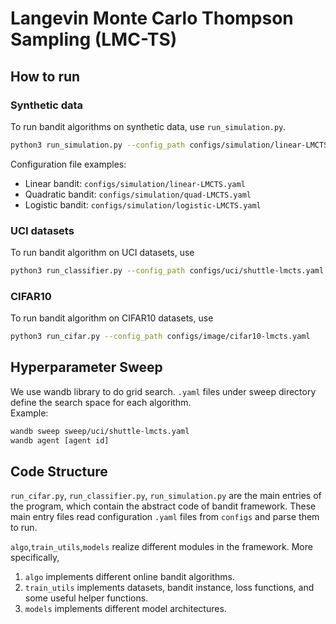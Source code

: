 # Langevin Monte Carlo Thompson Sampling (LMC-TS)


## How to run 
### Synthetic data
To run bandit algorithms on synthetic data, use `run_simulation.py`. 


```bash
python3 run_simulation.py --config_path configs/simulation/linear-LMCTS.yaml --repeat [number of experiments to repeat] --log 
```
Configuration file examples:
- Linear bandit: `configs/simulation/linear-LMCTS.yaml`
- Quadratic bandit: `configs/simulation/quad-LMCTS.yaml`
- Logistic bandit: `configs/simulation/logistic-LMCTS.yaml`


### UCI datasets
To run bandit algorithm on UCI datasets, use
```bash
python3 run_classifier.py --config_path configs/uci/shuttle-lmcts.yaml --repeat [number of experiments to repeat] --log
```
### CIFAR10
To run bandit algorithm on CIFAR10 datasets, use
```bash
python3 run_cifar.py --config_path configs/image/cifar10-lmcts.yaml
```


## Hyperparameter Sweep 
We use wandb library to do grid search. `.yaml` files under sweep directory define the search space for each algorithm.  
Example: 
```bash
wandb sweep sweep/uci/shuttle-lmcts.yaml
wandb agent [agent id]
```

## Code Structure
`run_cifar.py`, `run_classifier.py`, `run_simulation.py` are the main entries of the program, which contain the abstract code of bandit framework. 
These main entry files read configuration `.yaml` files from `configs` and parse them to run. 

`algo`,`train_utils`,`models` realize different modules in the framework.
More specifically, 
1. `algo` implements different online bandit algorithms. 
2. `train_utils` implements datasets, bandit instance, loss functions, and some useful helper functions.
3. `models` implements different model architectures. 

